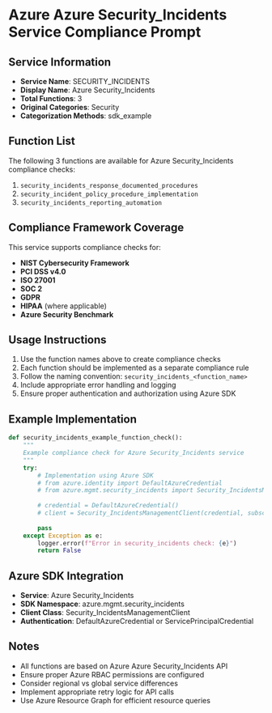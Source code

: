 # Azure Azure Security_Incidents Service Compliance Prompt

## Service Information
- **Service Name**: SECURITY_INCIDENTS
- **Display Name**: Azure Security_Incidents
- **Total Functions**: 3
- **Original Categories**: Security
- **Categorization Methods**: sdk_example

## Function List
The following 3 functions are available for Azure Security_Incidents compliance checks:

1. `security_incidents_response_documented_procedures`
2. `security_incident_policy_procedure_implementation`
3. `security_incidents_reporting_automation`


## Compliance Framework Coverage
This service supports compliance checks for:
- **NIST Cybersecurity Framework**
- **PCI DSS v4.0**
- **ISO 27001**
- **SOC 2**
- **GDPR**
- **HIPAA** (where applicable)
- **Azure Security Benchmark**

## Usage Instructions
1. Use the function names above to create compliance checks
2. Each function should be implemented as a separate compliance rule
3. Follow the naming convention: `security_incidents_<function_name>`
4. Include appropriate error handling and logging
5. Ensure proper authentication and authorization using Azure SDK

## Example Implementation
```python
def security_incidents_example_function_check():
    """
    Example compliance check for Azure Security_Incidents service
    """
    try:
        # Implementation using Azure SDK
        # from azure.identity import DefaultAzureCredential
        # from azure.mgmt.security_incidents import Security_IncidentsManagementClient
        
        # credential = DefaultAzureCredential()
        # client = Security_IncidentsManagementClient(credential, subscription_id)
        
        pass
    except Exception as e:
        logger.error(f"Error in security_incidents check: {e}")
        return False
```

## Azure SDK Integration
- **Service**: Azure Security_Incidents
- **SDK Namespace**: azure.mgmt.security_incidents
- **Client Class**: Security_IncidentsManagementClient
- **Authentication**: DefaultAzureCredential or ServicePrincipalCredential

## Notes
- All functions are based on Azure Azure Security_Incidents API
- Ensure proper Azure RBAC permissions are configured
- Consider regional vs global service differences
- Implement appropriate retry logic for API calls
- Use Azure Resource Graph for efficient resource queries
